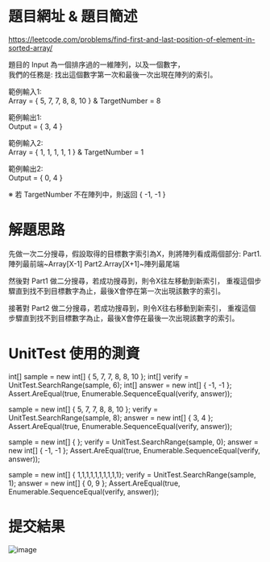 # 題目網址 & 題目簡述  
https://leetcode.com/problems/find-first-and-last-position-of-element-in-sorted-array/  
  
題目的 Input 為一個排序過的一維陣列，以及一個數字，  
我們的任務是: 找出這個數字第一次和最後一次出現在陣列的索引。
  
範例輸入1:  
Array = { 5, 7, 7, 8, 8, 10 } & TargetNumber = 8

範例輸出1:  
Output = { 3, 4 }

範例輸入2:  
Array = { 1, 1, 1, 1, 1 } & TargetNumber = 1

範例輸出2:  
Output = { 0, 4 }

※ 若 TargetNumber 不在陣列中，則返回 { -1, -1 }

# 解題思路  
先做一次二分搜尋，假設取得的目標數字索引為X，則將陣列看成兩個部分:
Part1.陣列最前端~Array[X-1]
Part2.Array[X+1]~陣列最尾端

然後對 Part1 做二分搜尋，若成功搜尋到，則令X往左移動到新索引，
重複這個步驟直到找不到目標數字為止，最後X會停在第一次出現該數字的索引。
  
接著對 Part2 做二分搜尋，若成功搜尋到，則令X往右移動到新索引，
重複這個步驟直到找不到目標數字為止，最後X會停在最後一次出現該數字的索引。

# UnitTest 使用的測資  
int[] sample = new int[] { 5, 7, 7, 8, 8, 10 };
int[] verify = UnitTest.SearchRange(sample, 6);
int[] answer = new int[] { -1, -1 };
Assert.AreEqual(true, Enumerable.SequenceEqual(verify, answer));

sample = new int[] { 5, 7, 7, 8, 8, 10 };
verify = UnitTest.SearchRange(sample, 8);
answer = new int[] { 3, 4 };
Assert.AreEqual(true, Enumerable.SequenceEqual(verify, answer));

sample = new int[] { };
verify = UnitTest.SearchRange(sample, 0);
answer = new int[] { -1, -1 };
Assert.AreEqual(true, Enumerable.SequenceEqual(verify, answer));

sample = new int[] { 1,1,1,1,1,1,1,1,1,1};
verify = UnitTest.SearchRange(sample, 1);
answer = new int[] { 0, 9 };
Assert.AreEqual(true, Enumerable.SequenceEqual(verify, answer));
  
# 提交結果  
![image](https://raw.githubusercontent.com/Jacky20200711/LeetCode/master/Q34(Find%20First%20and%20Last%20Position%20of%20Element%20in%20Sorted%20Array)/SuccessShot.PNG)  
&emsp;  
&emsp;  
